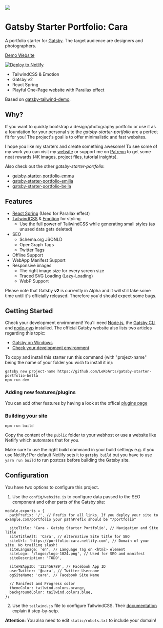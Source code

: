 ![](https://i.imgur.com/hWB1XRO.png)

# Gatsby Starter Portfolio: Cara

A portfolio starter for [Gatsby](https://www.gatsbyjs.org/). The target audience are designers and photographers.

[Demo Website](https://portfolio-cara.netlify.com/)

[![Deploy to Netlify](https://www.netlify.com/img/deploy/button.svg)](https://app.netlify.com/start/deploy?repository=https://github.com/LeKoArts/gatsby-starter-portfolio-cara)

- TailwindCSS & Emotion
- Gatsby v2
- React Spring
- Playful One-Page website with Parallax effect

Based on [gatsby-tailwind-demo](https://github.com/jlengstorf/gatsby-tailwind-demo).

## Why?

If you want to quickly bootstrap a design/photography portfolio or use it as a foundation for your personal site the *gatsby-starter-portfolio* are a perfect fit for you! The project's goal is to offer minimalistic and fast websites. 

I hope you like my starters and create something awesome! To see some of my work you can visit my [website](https://www.lekoarts.de) or support me on [Patreon](https://www.patreon.com/lekoarts) to get some neat rewards (4K images, project files, tutorial insights).

Also check out the other *gatsby-starter-portfolio*:
- [gatsby-starter-portfolio-emma](https://github.com/LeKoArts/gatsby-starter-portfolio-emma)
- [gatsby-starter-portfolio-emilia](https://github.com/LeKoArts/gatsby-starter-portfolio-emilia)
- [gatsby-starter-portfolio-bella](https://github.com/LeKoArts/gatsby-starter-portfolio-bella)

## Features

- [React Spring](https://github.com/drcmda/react-spring) (Used for Parallax effect)
- [TailwindCSS](https://tailwindcss.com/) & [Emotion](https://emotion.sh/) for styling
    - Use the full power of TailwindCSS while generating small styles (as unused data gets deleted)
- SEO
    - Schema.org JSONLD
    - OpenGraph Tags
    - Twitter Tags
- Offline Support
- WebApp Manifest Support
- Responsive images
    - The right image size for every screen size
    - Traced SVG Loading (Lazy-Loading)
    - WebP Support

Please note that Gatsby **v2** is currently in Alpha and it will still take some time until it's officially released. Therefore you'd should expect some bugs.

## Getting Started

Check your development environment! You'll need [Node.js](https://nodejs.org/en/), the [Gatsby CLI](https://www.gatsbyjs.org/docs/) and [node-gyp](https://github.com/nodejs/node-gyp#installation) installed. The official Gatsby website also lists two articles regarding this topic:
- [Gatsby on Windows](https://www.gatsbyjs.org/docs/gatsby-on-windows/)
- [Check your development environment](https://www.gatsbyjs.org/tutorial/part-one/#check-your-development-environment)

To copy and install this starter run this command (with "project-name" being the name of your folder you wish to install it in):

```
gatsby new project-name https://github.com/LeKoArts/gatsby-starter-portfolio-bella
npm run dev
```

### Adding new features/plugins

You can add other features by having a look at the offical [plugins page](https://www.gatsbyjs.org/docs/plugins/)

### Building your site

```
npm run build
```
Copy the content of the ``public`` folder to your webhost or use a website like Netlify which automates that for you.

Make sure to use the right build command in your build settings e.g. if you use Netlify!
Per default Netlify sets it to `gatsby build` but you have to use `yarn run build` to run postcss before building the Gatsby site.

## Configuration

You have two options to configure this project.

1) Use the `config/website.js` to configure data passed to the SEO component and other parts of the Gatsby site:

```JS
module.exports = {
  pathPrefix: '/', // Prefix for all links. If you deploy your site to example.com/portfolio your pathPrefix should be "/portfolio"

  siteTitle: 'Cara - Gatsby Starter Portfolio', // Navigation and Site Title
  siteTitleAlt: 'Cara', // Alternative Site title for SEO
  siteUrl: 'https://portfolio-cara.netlify.com', // Domain of your site. No trailing slash!
  siteLanguage: 'en', // Language Tag on <html> element
  siteLogo: '/logos/logo-1024.png', // Used for SEO and manifest
  siteDescription: 'TODO',

  siteFBAppID: '123456789', // Facebook App ID
  userTwitter: '@cara', // Twitter Username
  ogSiteName: 'cara', // Facebook Site Name

  // Manifest and Progress color
  themeColor: tailwind.colors.orange,
  backgroundColor: tailwind.colors.blue,
};
```

2) Use the `tailwind.js` file to configure TailwindCSS. Their [documentation](https://tailwindcss.com/docs/configuration) explain it step-by-setp.

**Attention:** You also need to edit ``static/robots.txt`` to include your domain!
